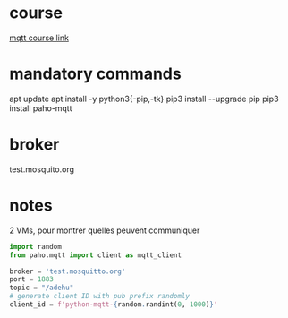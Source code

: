 # course

[mqtt course link](https://munier.perso.univ-pau.fr/tutorial/iot/2022/20220510-mqtt_python/)

# mandatory commands

apt update
apt install -y python3{-pip,-tk}
pip3 install --upgrade pip
pip3 install paho-mqtt

# broker

test.mosquito.org

# notes

2 VMs, pour montrer quelles peuvent communiquer

```python
import random
from paho.mqtt import client as mqtt_client

broker = 'test.mosquitto.org'
port = 1883
topic = "/adehu"
# generate client ID with pub prefix randomly
client_id = f'python-mqtt-{random.randint(0, 1000)}'
```

